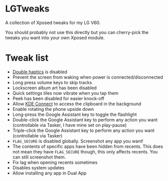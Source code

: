 # LGTweaks
A collection of Xposed tweaks for my LG V60.

You should probably not use this directly but you can cherry-pick the tweaks you want into your own Xposed module.

# Tweak list
- [Double haptics](https://www.reddit.com/r/LGV60/comments/lw07g2/double_haptics_with_nav_buttons_on_android_11/) is disabled
- Prevent the screen from waking when power is connected/disconnected
- Long press volume keys to skip tracks
- Lockscreen album art has been disabled
- Quick settings tiles now vibrate when you tap them
- Peek has been disabled for easier knock-off
- Allow [KDE Connect](https://kdeconnect.kde.org/) to access the clipboard in the background
- Enable rotating the phone upside down
- Long-press the Google Assistant key to toggle the flashlight
- Double-click the Google Assistant key to perform any action you want (controllable via Tasker, I have mine set on play-pause)
- Triple-click the Google Assistant key to perform any action you want (controllable via Tasker)
- `FLAG_SECURE` is disabled globally. Screenshot any app you want!
- The contents of specific apps have been hidden from recents. This does not mean they have `FLAG_SECURE` though, this only affects recents. You can still screenshot them.
- Fix lag when opening recents sometimes
- Disables system updates
- Allow installing any app in Dual App